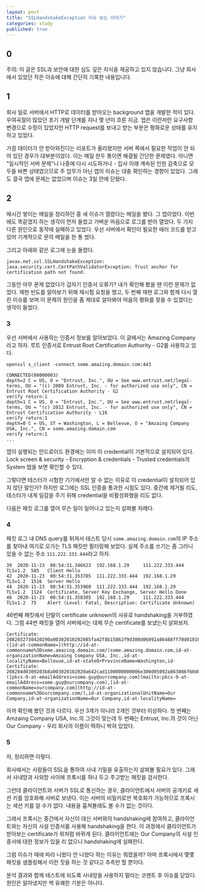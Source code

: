 ```yaml
---
layout: post
title: "SSLHandshakeException 이슈 보는 이야기"
categories: study
published: true
---
```


## 0

주의: 이 글은 SSL과 보안에 대한 심도 깊은 지식을 제공하고 있지 않습니다. 그냥 회사에서 있었던 작은 이슈에 대해 간단히 기록한 내용입니다.

## 1

회사 일로 서버에서 HTTP로 데이터를 받아오는 background 앱을 개발한 적이 있다. 우여곡절이 많았던 초기 개발 단계를 지나 몇 년이 흐른 지금. 앱은 이런저런 요구사항 변경으로 수정이 있었지만 HTTP request를 보내고 받는 부분은 평화로운 상태를 유지하고 있었다.

가끔 데이터가 안 받아와진다는 리포트가 올라왔지만 서버 쪽에서 필요한 작업이 안 되어 있던 경우가 대부분이었다. 이는 메일 한두 통이면 해결될 간단한 문제였다. 아니면 "일시적인 서버 문제"니 나중에 다시 시도하거나 - 입사 이래 계속된 인원 감축으로 모두들 바쁜 상태였으므로 주 업무가 아닌 앱의 이슈는 대충 확인하는 경향이 있었다. 그래도 결국 앱에 문제는 없었으며 이슈는 3일 안에 닫혔다.

## 2

매시간 쌓이는 메일을 정리하던 중 새 이슈가 열렸다는 메일을 봤다. 그 앱이었다. 이번에도 똑같겠지 하는 생각이 먼저 들었고 가벼운 마음으로 로그를 받아 열었다. 두 가지 다른 원인으로 동작에 실패하고 있었다. 우선 서버에서 확인이 필요한 에러 코드를 받고 있어 기계적으로 문의 메일을 한 통 썼다.

그리고 아래와 같은 로그에 눈을 돌렸다.

```
javax.net.ssl.SSLHandshakeException: java.security.cert.CertPathValidatorException: Trust anchor for certification path not found.
```

그동안 아무 문제 없었다가 갑자기 인증서 오류가? 내가 확인해 봤을 땐 이런 문제가 없었다. 재현 빈도를 알아보기 위해 재시험 요청을 했고, 두 번째 재현 로그와 함께 다시 열린 이슈를 보며 이 문제의 원인을 좀 제대로 알아봐야 마음의 평화를 찾을 수 있겠다는 생각이 들었다.

### 3

우선 서버에서 사용하는 인증서 정보를 알아보았다. 이 글에서는 Amazing Company라고 하자. 루트 인증서로 Entrust Root Certification Authority - G2를 사용하고 있다.

```
openssl s_client -connect some.amazing.domain.com:443

CONNECTED(00000003)
depth=2 C = US, O = "Entrust, Inc.", OU = See www.entrust.net/legal-terms, OU = "(c) 2009 Entrust, Inc. - for authorized use only", CN = Entrust Root Certification Authority - G2
verify return:1
depth=1 C = US, O = "Entrust, Inc.", OU = See www.entrust.net/legal-terms, OU = "(c) 2012 Entrust, Inc. - for authorized use only", CN = Entrust Certification Authority - L1K
verify return:1
depth=0 C = US, ST = Washington, L = Bellevue, O = "Amzaing Company USA, Inc.", CN = some.amazing.domain.com
verify return:1
...
```

앱이 실행되는 안드로이드 환경에는 이미 이 credential이 기본적으로 설치되어 있다. Lock screen & security - Encryption & credentials - Trusted credentials의 System 탭을 보면 확인할 수 있다.

그렇다면 테스터가 시험한 기기에서만 알 수 없는 이유로 이 credential이 설치되어 있지 않단 말인가? 하지만 로그에는 SSL 인증을 통과한 시점도 있다. 중간에 제거될 리도, 테스터가 내게 일감을 주기 위해 credential을 비활성화했을 리도 없다.

다음은 패킷 로그를 열어 무슨 일이 일어나고 있는지 살펴볼 차례다.

### 4

패킷 로그 내 DNS query를 뒤져서 테스트 당시 `some.amazing.domain.com`의 IP 주소를 찾아내 여기로 오가는 TLS 패킷만 필터링해 보았다. 실제 주소를 쓰기는 좀 그러니 있을 수 없는 주소 `111.222.333.444`라고 하자.

```
39  2020-11-23  00:54:31.346623  192.168.1.29     111.222.333.444  TLSv1.2  585   Client Hello
42  2020-11-23  00:54:31.353785  111.222.333.444  192.168.1.29     TLSv1.2  1516  Server Hello
44  2020-11-23  00:54:31.353960  111.222.333.444  192.168.1.29     TLSv1.2  1124  Certificate, Server Key Exchange, Server Hello Done
46  2020-11-23  00:54:31.358305  192.168.1.29     111.222.333.444  TLSv1.2  75    Alert (Level: Fatal, Description: Certificate Unknown)
```

46번째 패킷에서 단말이 certificate unknown의 사유로 handshaking을 거부하였다. 그럼 44번 패킷을 열어 서버에서는 대체 무슨 certificate를 보냈는지 살펴보자.

```
Certificate: 2082032730420290a00302010202085fa42f8b15862f9d300d06092a86488ff70d01010b… ([id-at-commonName=](http://id-at-commonname%3Dsome.amazing.domain.com/)some.amazing.domain.com,id-at-organizationName=Amzaing Company USA, Inc.,id-at-localityName=Bellevue,id-at-stateOrProvinceName=Washington,id-
Certificate: 208204d0309203b8a003020102020a642cad1100000000006e300d05092a863886f60d01… ([pkcs-9-at-emailAddress=some.guy@ourcompany.com](mailto:pkcs-9-at-emailAddress=some.guy@ourcompany.com),[id-at-commonName=ourcompany.com](http://id-at-commonname%3Dourcompany.com/),id-at-organizationalUnitName=Our Company,id-at-organizationName=Our Company,id-at-localityName=
```

아까 확인해 봤던 것과 다르다. 우선 3개가 아니라 2개인 것부터 이상하다. 첫 번째는 Amzaing Company USA, Inc.의 그것이 맞는데 두 번째는 Entrust, Inc.의 것이 아닌 Our Company - 우리 회사의 이름이 떡하니 박혀 있었다.

### 5

자, 정리하면 이렇다.

회사에서는 사람들이 SSL을 통하여 사내 기밀을 유출하는지 살펴볼 필요가 있다. 그래서 사내망과 사외망 사이에 프록시를 하나 두고 주고받는 패킷을 검사한다.

그런데 클라이언트와 서버가 SSL로 통신하는 경우, 클라이언트에서 서버의 공개키로 세션 키를 암호화해 서버로 보낸다. 이는 서버의 비밀키로만 복호화가 가능하므로 프록시는 세션 키를 알 수가 없다. 내용을 훔쳐볼래도 볼 수가 없는 것이다.

그래서 프록시는 중간에서 자신이 대신 서버와의 handshaking에 참여하고, 클라이언트와는 자신의 사설 인증서를 사용해 handshaking을 한다. 이 과정에서 클라이언트가 받아보는 certificate가 위처럼 바뀌게 된다. 클라이언트에는 Our Company의 사설 인증서에 대한 정보가 있을 리 없으니 handshaking에 실패한다.

그럼 이슈가 때에 따라 나왔다 안 나왔다 하는 이유는 뭐였을까? 아마 프록시에서 몇몇 패킷을 샘플링해서 이런 짓을 하는 것 같다고 추측만 할 뿐이다.

분석 결과와 함께 테스트에 되도록 사내망을 사용하지 말라는 코멘트 후 이슈를 닫았다. 원인은 알아냈지만 썩 유쾌한 기분은 아니다.
